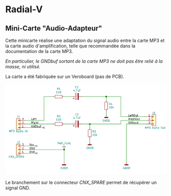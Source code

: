 # Radial-V

## Mini-Carte "Audio-Adapteur"

Cette minicarte réalise une adaptation du signal audio entre la carte MP3 et la carte audio d'amplification, telle que recommandée dans la documentation de la carte MP3.

*En particulier, le GNDbuf sortant de la carte MP3 ne doit pas être relié à la masse, ni utilisé.*

La carte a été fabriquée sur un Veroboard (pas de PCB).

![Radial-V MP3 Audio Adapter](Radial-V%20MP3%20Audio%20Adapter.png)

Le branchement sur le connecteur *CNX_SPARE* permet de récupérer un signal GND.
